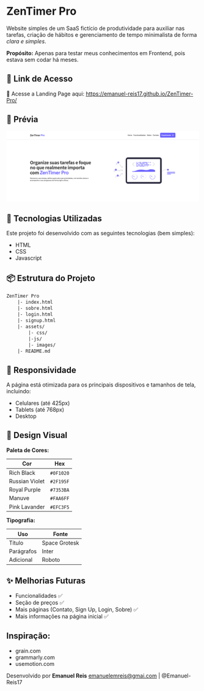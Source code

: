 # ZenTimer Pro

Website simples de um SaaS fictício de produtividade para auxiliar nas tarefas, criação de hábitos e gerenciamento de tempo minimalista de forma *clara e simples*.

**Propósito:** Apenas para testar meus conhecimentos em Frontend, pois estava sem codar há meses.

## 🔗 Link de Acesso

🔗 Acesse a Landing Page aqui: https://emanuel-reis17.github.io/ZenTimer-Pro/

## 📸 Prévia

![Página Inicial](https://raw.githubusercontent.com/Emanuel-Reis17/ZenTimer-Pro/refs/heads/main/assets/images/example_1.png)

## 🚀 Tecnologias Utilizadas

Este projeto foi desenvolvido com as seguintes tecnologias (bem simples):
- HTML
- CSS
- Javascript

##  📦  Estrutura do Projeto

```plaintext
ZenTimer Pro
    |- index.html
    |- sobre.html
    |- login.html
    |- signup.html
    |- assets/
        |- css/
        |-js/
        |- images/
    |- README.md
```


## 📲 Responsividade

A página está otimizada para os principais dispositivos e tamanhos de tela, incluindo:

- Celulares (até 425px)
- Tablets (até 768px)
- Desktop

## 🎨 Design Visual

**Paleta de Cores:**

| Cor             | Hex      |
|------------------|----------|
| Rich Black       | `#0F1020` |
| Russian Violet   | `#2F195F` |
| Royal Purple     | `#7353BA` |
| Manuve           | `#FAA6FF` |
| Pink Lavander    | `#EFC3F5` |

**Tipografia:**

| Uso | Fonte |
| ----- | ----- |
| Título | Space Grotesk |
| Parágrafos | Inter |
| Adicional | Roboto |

## ✨ Melhorias Futuras

- Funcionalidades ✅
- Seção de preços ✅
- Mais páginas (Contato, Sign Up, Login, Sobre) ✅
- Mais informações na página inicial ✅

## Inspiração:

- grain.com
- grammarly.com
- usemotion.com

Desenvolvido por **Emanuel Reis**
emanuelemreis@gmai.com | @Emanuel-Reis17
